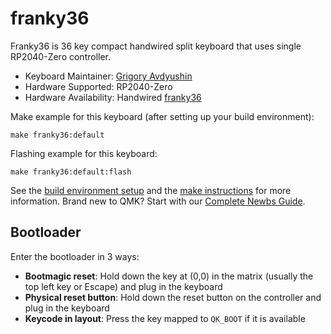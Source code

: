 # franky36

Franky36 is 36 key compact handwired split keyboard that uses single RP2040-Zero controller.

* Keyboard Maintainer: [Grigory Avdyushin](https://github.com/avdyushin)
* Hardware Supported: RP2040-Zero
* Hardware Availability: Handwired [franky36](https://github.com/avdyushin/franky36)

Make example for this keyboard (after setting up your build environment):

    make franky36:default

Flashing example for this keyboard:

    make franky36:default:flash

See the [build environment setup](https://docs.qmk.fm/#/getting_started_build_tools) and the [make instructions](https://docs.qmk.fm/#/getting_started_make_guide) for more information. Brand new to QMK? Start with our [Complete Newbs Guide](https://docs.qmk.fm/#/newbs).

## Bootloader

Enter the bootloader in 3 ways:

* **Bootmagic reset**: Hold down the key at (0,0) in the matrix (usually the top left key or Escape) and plug in the keyboard
* **Physical reset button**: Hold down the reset button on the controller and plug in the keyboard
* **Keycode in layout**: Press the key mapped to `QK_BOOT` if it is available
